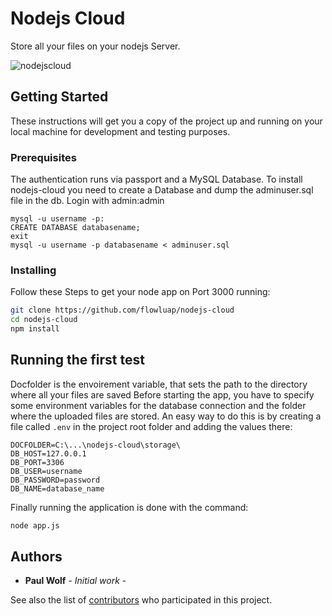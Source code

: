 # Nodejs Cloud

Store all your files on your nodejs Server. 

![nodejscloud](https://user-images.githubusercontent.com/49984289/61997375-129ccd00-b0a1-11e9-823d-41bf7ffffc5d.png)

## Getting Started

These instructions will get you a copy of the project up and running on your local machine for development and testing purposes. 

### Prerequisites

The authentication runs via passport and a MySQL Database. To install nodejs-cloud you need to create a Database and dump the adminuser.sql file in the db. Login with admin:admin

```
mysql -u username -p:
CREATE DATABASE databasename;
exit
mysql -u username -p databasename < adminuser.sql
```

### Installing

Follow these Steps to get your node app on Port 3000 running:

```bash
git clone https://github.com/flowluap/nodejs-cloud
cd nodejs-cloud
npm install
```

## Running the first test

Docfolder is the envoirement variable, that sets the path to the directory where all your files are saved
Before starting the app, you have to specify some environment variables for the database connection and the folder where the uploaded files are stored. An easy way to do this is by creating a file called `.env` in the project root folder and adding the values there:
```dosini
DOCFOLDER=C:\...\nodejs-cloud\storage\
DB_HOST=127.0.0.1
DB_PORT=3306
DB_USER=username
DB_PASSWORD=password
DB_NAME=database_name
```
Finally running the application is done with the command:
```bash
node app.js
```

## Authors

* **Paul Wolf** - *Initial work* - 

See also the list of [contributors](https://github.com/flowluap/nodejs-cloud/contributors) who participated in this project.

